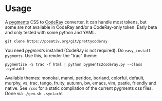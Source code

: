 # Usage

A [pygments][1] CSS to [CodeRay][2] converter. It can handle most tokens, but some are not available in CodeRay and/or a CodeRay-only token. Early beta and only tested with some python and YAML.

    git clone https://posativ.org/git/prettycoderay

You need *pygments* installed (CodeRay is not required). Do `easy_install pygments`.
Use this, to render the "trac" theme:

    pygmentize -S trac -f html | python pygments2coderay.py --class .syntaxhl

Available themes: monokai, manni, perldoc, borland, colorful, default, murphy,
vs, trac, tango, fruity, autumn, bw, emacs, vim, pastie, friendly and native.
See `/css` for a static compilation of the current pygments css files.
Done via `./gen.sh .syntaxhl`


[1]: http://pygments.org/
[2]: http://coderay.rubychan.de/
